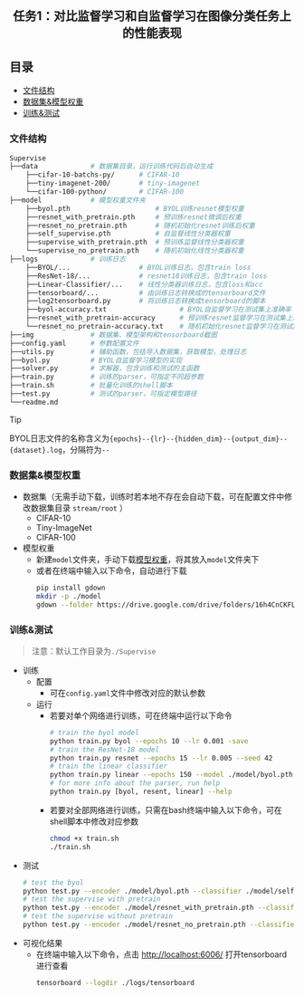 <h2 align="center"> 任务1：对比监督学习和自监督学习在图像分类任务上的性能表现 </h2>

<h2> 目录 </h2>

- [文件结构](#文件结构)
- [数据集\&模型权重](#数据集模型权重)
- [训练\&测试](#训练测试)

### 文件结构

```bash
Supervise
├──data             # 数据集目录，运行训练代码后自动生成
    ├──cifar-10-batchs-py/      # CIFAR-10
    ├──tiny-imagenet-200/       # tiny-imagenet
    └──cifar-100-python/        # CIFAR-100
├──model            # 模型权重文件夹
    ├──byol.pth                     # BYOL训练resnet模型权重
    ├──resnet_with_pretrain.pth     # 预训练resnet微调后权重
    ├──resnet_no_pretrain.pth       # 随机初始化resnet训练后权重
    ├──self_supervise.pth           # 自监督线性分类器权重
    ├──supervise_with_pretrain.pth  # 预训练监督线性分类器权重
    └──supervise_no_pretrain.pth    # 随机初始化线性分类器权重
├──logs             # 训练日志
    ├──BYOL/...                 # BYOL训练日志，包含train loss
    ├──ResNet-18/...            # resnet18训练日志，包含train loss
    ├──Linear-Classifier/...    # 线性分类器训练日志，包含loss和acc
    ├──tensorboard/...          # 由训练日志转换成的tensorboard文件
    ├──log2tensorboard.py       # 将训练日志转换成tensorboard的脚本
    ├──byol-accuracy.txt                  # BYOL自监督学习在测试集上准确率
    ├──resnet_with_pretrain-accuracy      # 预训练resnet监督学习在测试集上准确率
    └──resnet_no_pretrain-accuracy.txt    # 随机初始化resnet监督学习在测试集上准确率
├──img              # 数据集、模型架构和tensorboard截图
├──config.yaml      # 参数配置文件
├──utils.py         # 辅助函数，包括导入数据集，获取模型，处理日志
├──byol.py          # BYOL自监督学习模型的实现
├──solver.py        # 求解器，包含训练和测试的主函数
├──train.py         # 训练的parser，可指定不同超参数
├──train.sh         # 批量化训练的shell脚本
├──test.py          # 测试的parser，可指定模型路径
└──readme.md      
```

> [!TIP]
> BYOL日志文件的名称含义为`{epochs}--{lr}--{hidden_dim}--{output_dim}--{dataset}.log`，分隔符为`--`

### 数据集&模型权重

- 数据集（无需手动下载，训练时若本地不存在会自动下载，可在配置文件中修改数据集目录 `stream/root` ）
  - CIFAR-10
  - Tiny-ImageNet
  - CIFAR-100
- 模型权重
  - 新建`model`文件夹，手动下载[模型权重](https://drive.google.com/drive/folders/16h4CnCKFLFrOgW7ID3xhPNj5JlL64Ra0?usp=sharing)，将其放入`model`文件夹下
  - 或者在终端中输入以下命令，自动进行下载
    ```bash
    pip install gdown
    mkdir -p ./model
    gdown --folder https://drive.google.com/drive/folders/16h4CnCKFLFrOgW7ID3xhPNj5JlL64Ra0 -O ./model
    ``` 

### 训练&测试

> 注意：默认工作目录为`./Supervise`

- 训练
  - 配置
    - 可在`config.yaml`文件中修改对应的默认参数
  - 运行
    - 若要对单个网络进行训练，可在终端中运行以下命令
      ```bash
      # train the byol model
      python train.py byol --epochs 10 --lr 0.001 -save
      # train the ResNet-18 model
      python train.py resnet --epochs 15 --lr 0.005 --seed 42
      # train the linear classifier
      python train.py linear --epochs 150 --model ./model/byol.pth --type 'self_supervise'
      # for more info about the parser, run help
      python train.py [byol, resent, linear] --help
      ``` 
    - 若要对全部网络进行训练，只需在bash终端中输入以下命令，可在shell脚本中修改对应参数
      ```bash
      chmod +x train.sh
      ./train.sh
      ``` 
- 测试
  ```bash
  # test the byol
  python test.py --encoder ./model/byol.pth --classifier ./model/self_supervise.pth
  # test the supervise with pretrain
  python test.py --encoder ./model/resnet_with_pretrain.pth --classifier ./model/supervise_with_pretrain.pth
  # test the supervise without pretrain
  python test.py --encoder ./model/resnet_no_pretrain.pth --classifier ./model/supervise_no_pretrain.pth
  ```
- 可视化结果
  - 在终端中输入以下命令，点击 [http://localhost:6006/]() 打开tensorboard进行查看
    ```bash
    tensorboard --logdir ./logs/tensorboard
    ``` 